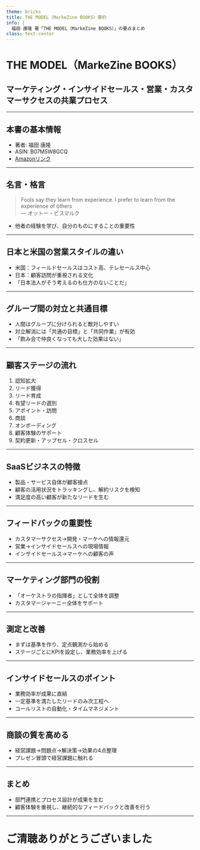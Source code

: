 ```yaml
---
theme: bricks
title: THE MODEL（MarkeZine BOOKS）要約
info: |
  福田 康隆 著「THE MODEL（MarkeZine BOOKS）」の要点まとめ
class: text-center
---
```


# THE MODEL（MarkeZine BOOKS）
## マーケティング・インサイドセールス・営業・カスタマーサクセスの共業プロセス

---

## 本書の基本情報

- 著者: 福田 康隆
- ASIN: B07M5W8GCQ
- [Amazonリンク](https://www.amazon.com/dp/B07M5W8GCQ)

---

## 名言・格言

> Fools say they learn from experience. I prefer to learn from the experience of others  
> — オットー・ビスマルク

- 他者の経験を学び、自分のものにすることの重要性

---

## 日本と米国の営業スタイルの違い

- 米国：フィールドセールスはコスト高、テレセールス中心
- 日本：顧客訪問が重視される文化
- 「日本法人がそう考えるのも仕方のないことだ」

---

## グループ間の対立と共通目標

- 人間はグループに分けられると敵対しやすい
- 対立解消には「共通の目標」と「共同作業」が有効
- 「飲み会で仲良くなっても大した効果はない」

---

## 顧客ステージの流れ

1. 認知拡大
2. リード獲得
3. リード育成
4. 有望リードの選別
5. アポイント・訪問
6. 商談
7. オンボーディング
8. 顧客体験のサポート
9. 契約更新・アップセル・クロスセル

---

## SaaSビジネスの特徴

- 製品・サービス自体が顧客接点
- 顧客の活用状況をトラッキングし、解約リスクを検知
- 満足度の高い顧客が新たなリードを生む

---

## フィードバックの重要性

- カスタマーサクセス→開発・マーケへの情報還元
- 営業→インサイドセールスへの現場情報
- インサイドセールス→マーケへの顧客の声

---

## マーケティング部門の役割

- 「オーケストラの指揮者」として全体を調整
- カスタマージャーニー全体をサポート

---

## 測定と改善

- まずは基準を作り、定点観測から始める
- ステージごとにKPIを設定し、業務効率を上げる

---

## インサイドセールスのポイント

- 業務効率が成果に直結
- 一定基準を満たしたリードのみ次工程へ
- コールリストの自動化・タイムマネジメント

---

## 商談の質を高める

- 経営課題→問題点→解決策→効果の4点整理
- プレゼン冒頭で経営課題に触れる

---

## まとめ

- 部門連携とプロセス設計が成果を生む
- 顧客体験を重視し、継続的なフィードバックと改善を行う

---

# ご清聴ありがとうございました
